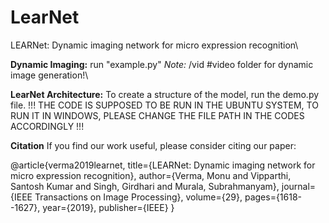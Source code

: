 # LearNet
LEARNet: Dynamic imaging network for micro expression recognition\\


**Dynamic Imaging:**
run "example.py"
_Note:_ /vid    #video folder for dynamic image generation!\\



**LearNet Architecture:**
To create a structure of the model, run the demo.py file.
!!! THE CODE IS SUPPOSED TO BE RUN IN THE UBUNTU SYSTEM, TO RUN IT IN WINDOWS, PLEASE CHANGE THE FILE PATH IN THE CODES ACCORDINGLY !!!



**Citation**
If you find our work useful, please consider citing our paper:



@article{verma2019learnet,
  title={LEARNet: Dynamic imaging network for micro expression recognition},
  author={Verma, Monu and Vipparthi, Santosh Kumar and Singh, Girdhari and Murala, Subrahmanyam},
  journal={IEEE Transactions on Image Processing},
  volume={29},
  pages={1618--1627},
  year={2019},
  publisher={IEEE}
}
